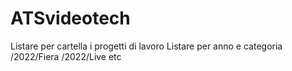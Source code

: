 # ATSvideotech
Listare per cartella i progetti di lavoro
Listare per anno e categoria /2022/Fiera /2022/Live etc
